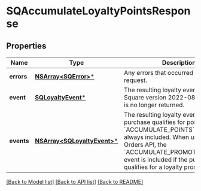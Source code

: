 # SQAccumulateLoyaltyPointsResponse

## Properties
Name | Type | Description | Notes
------------ | ------------- | ------------- | -------------
**errors** | [**NSArray&lt;SQError&gt;***](SQError.md) | Any errors that occurred during the request. | [optional] 
**event** | [**SQLoyaltyEvent***](SQLoyaltyEvent.md) | The resulting loyalty event. Starting in Square version 2022-08-17, this field is no longer returned. | [optional] 
**events** | [**NSArray&lt;SQLoyaltyEvent&gt;***](SQLoyaltyEvent.md) | The resulting loyalty events. If the purchase qualifies for points, the &#x60;ACCUMULATE_POINTS&#x60; event is always included. When using the Orders API, the &#x60;ACCUMULATE_PROMOTION_POINTS&#x60; event is included if the purchase also qualifies for a loyalty promotion. | [optional] 

[[Back to Model list]](../README.md#documentation-for-models) [[Back to API list]](../README.md#documentation-for-api-endpoints) [[Back to README]](../README.md)


